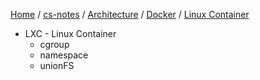 [Home](https://mengxianbin.github.io) /
[cs-notes](https://mengxianbin.github.io/cs-notes/content) /
[Architecture](https://mengxianbin.github.io/cs-notes/content/Architecture) /
[Docker](https://mengxianbin.github.io/cs-notes/content/Architecture/Docker) /
[Linux Container](https://mengxianbin.github.io/cs-notes/content/Architecture/Docker/Linux%20Container)

* LXC - Linux Container
    * cgroup
    * namespace
    * unionFS
